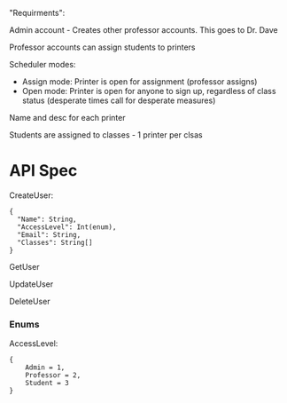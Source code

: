 "Requirments":

Admin account - Creates other professor accounts. This goes to Dr. Dave

Professor accounts can assign students to printers

Scheduler modes:
  - Assign mode: Printer is open for assignment (professor assigns)
  - Open mode: Printer is open for anyone to sign up, regardless of class status (desperate times call for desperate measures)

Name and desc for each printer

Students are assigned to classes - 1 printer per clsas

# API Spec

CreateUser:
```
{
  "Name": String,
  "AccessLevel": Int(enum),
  "Email": String,
  "Classes": String[]
}
```
GetUser

UpdateUser

DeleteUser

### Enums

AccessLevel:
```
{
    Admin = 1,
    Professor = 2,
    Student = 3
}
```